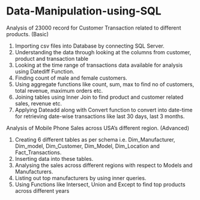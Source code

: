 # Data-Manipulation-using-SQL

Analysis of 23000 record for Customer Transaction related to different products. (Basic)

1.	Importing csv files into Database by connecting SQL Server.
2.	Understanding the data through looking at the columns from customer, product and transaction table
3.	Looking at the time range of transactions data available for analysis using Datediff Function.
4.	Finding count of male and female customers.
5.	Using aggregate functions like count, sum, max to find no of customers, total revenue, maximum orders etc.
6.	Joining tables using Inner Join to find product and customer related sales, revenue etc.
7.	Applying Dateadd along with Convert function to convert into date-time for retrieving date-wise transactions like last 30 days, last 3 months.

Analysis of Mobile Phone Sales across USA’s different region. (Advanced)

1.	Creating 6 different tables as per schema i.e.  Dim_Manufacturer, Dim_model, Dim_Customer, Dim_Model, Dim_Location and Fact_Transactions.
2.	Inserting data into these tables.
3.	Analysing the sales across different regions with respect to Models and Manufacturers. 
4.	Listing out top manufacturers by using inner queries.
5.	Using Functions like Intersect, Union and Except to find top products across different years


